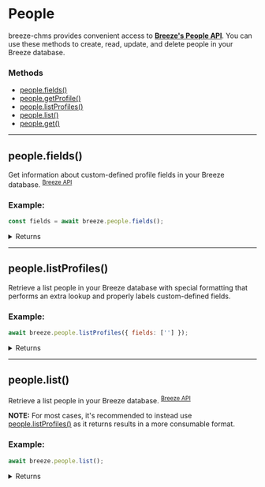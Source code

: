# People

breeze-chms provides convenient access to **[Breeze's People API](https://app.breezechms.com/api#people)**. You can use these methods to create, read, update, and delete people in your Breeze database.

### Methods

- [people.fields()](<#people.fields()>)
- [people.getProfile()](<#people.getProfile()>)
- [people.listProfiles()](<#people.listProfiles()>)
- [people.list()](<#people.list()>)
- [people.get()](<#people.get()>)

---

## people.fields()

Get information about custom-defined profile fields in your Breeze database. <sup>[Breeze API](https://app.breezechms.com/api#list_profile_fields)</sup>

### Example:

```js
const fields = await breeze.people.fields();
```

<details>
<summary>Returns</summary>

```json
[
  {
    "id": "222222",
    "oid": "000000",
    "section_id": "1",
    "name": "Main",
    "column_id": "1",
    "position": "1",
    "profile_id": "1111111111111",
    "created_on": "2020-1-30 14:00:00",
    "fields": [
      {
        "id": "3333333",
        "oid": "000000",
        "field_id": "4444444444444",
        "profile_section_id": "1",
        "field_type": "multiple_choice",
        "name": "Gender",
        "position": "2",
        "profile_id": "4444444444444",
        "created_on": "2020-1-30 14:00:00",
        "options": [
          {
            "id": "5555555",
            "oid": "000000",
            "option_id": "1",
            "profile_field_id": "4444444444444",
            "name": "Female",
            "position": "3",
            "profile_id": "5f88f1582bff5",
            "created_on": "2020-1-30 14:00:00",
          },
          ...
        ]
      },
      ...
    ]
  },
  ...
]
```

</details>

---

## people.listProfiles()

Retrieve a list people in your Breeze database with special formatting that performs an extra lookup and properly labels custom-defined fields.

### Example:

```js
await breeze.people.listProfiles({ fields: [''] });
```

<details>
<summary>Returns</summary>

```json

```

</details>

---

## people.list()

Retrieve a list people in your Breeze database. <sup>[Breeze API](https://app.breezechms.com/api#list_people)</sup>

**NOTE:** For most cases, it's recommended to instead use [people.listProfiles()](<#people.listProfiles()>) as it returns results in a more consumable format.

### Example:

```js
await breeze.people.list();
```

<details>
<summary>Returns</summary>

```json

```

</details>
